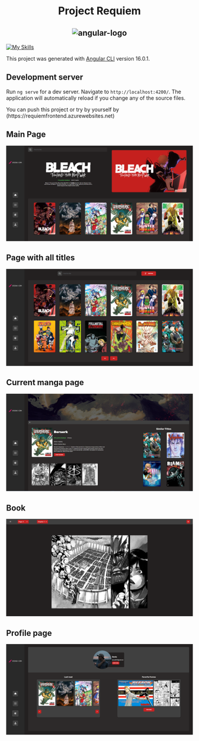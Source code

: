 <h1 align="center">Project Requiem</h1>
<h2 align="center">

<img src="https://upload.wikimedia.org/wikipedia/commons/thumb/c/cf/Angular_full_color_logo.svg/2048px-Angular_full_color_logo.svg.png" alt="angular-logo" width="120px" height="120px"/>

</h2>

<p align="center">
  
[![My Skills](https://skillicons.dev/icons?i=ts,html,css,angular,azure,express,github,sass,vscode,mysql)](https://skillicons.dev)

</p>


This project was generated with [Angular CLI](https://github.com/angular/angular-cli) version 16.0.1.

## Development server

Run `ng serve` for a dev server. Navigate to `http://localhost:4200/`. The application will automatically reload if you change any of the source files.
<p>
You can push this project or try by yourself by (https://requiemfrontend.azurewebsites.net)
</p>

## Main Page
<img src="readme_assets/main.png">

## Page with all titles
<img src="readme_assets/all.png">

## Current manga page
<img src="readme_assets/manga_details.png">

## Book
<img src="readme_assets/manga_panel.png">

## Profile page
<img src="readme_assets/profile.png">
